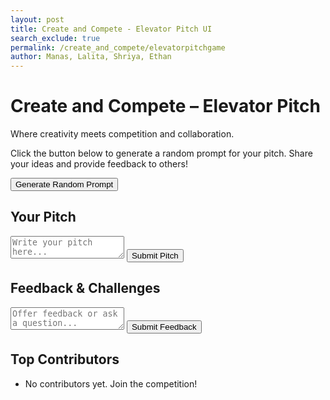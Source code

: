 ```yaml
---
layout: post 
title: Create and Compete - Elevator Pitch UI
search_exclude: true
permalink: /create_and_compete/elevatorpitchgame
author: Manas, Lalita, Shriya, Ethan
---
```


<h1>Create and Compete – Elevator Pitch</h1>
<p>Where creativity meets competition and collaboration.</p>

<p>Click the button below to generate a random prompt for your pitch. Share your ideas and provide feedback to others!</p>
<button id="generate-prompt" aria-label="Generate a random pitch prompt">Generate Random Prompt</button>
<div id="prompt-display" aria-live="polite"></div>

<section id="pitch-section">
    <h2>Your Pitch</h2>
    <textarea id="pitch-input" placeholder="Write your pitch here..." aria-label="Pitch input area"></textarea>
    <button id="submit-pitch" aria-label="Submit your pitch">Submit Pitch</button>
    <div id="pitch-display" aria-live="polite"></div>
</section>

<section id="feedback-section">
    <h2>Feedback & Challenges</h2>
    <textarea id="feedback-input" placeholder="Offer feedback or ask a question..." aria-label="Feedback input area"></textarea>
    <button id="submit-feedback" aria-label="Submit your feedback">Submit Feedback</button>
    <div id="feedback-display" aria-live="polite"></div>
</section>

<section id="leaderboard-section">
    <h2>Top Contributors</h2>
    <ul id="leaderboard">
        <li>No contributors yet. Join the competition!</li>
    </ul>
</section>

<!-- Feedback Modal -->
<div id="feedback-modal" class="modal" role="dialog" aria-labelledby="modal-title" aria-hidden="true">
    <div class="modal-content">
        <span class="close-button" aria-label="Close modal">&times;</span>
        <h2 id="modal-title">Feedback Submitted!</h2>
        <p>Your feedback has been submitted successfully.</p>
    </div>
</div>

<!-- Styles for modal -->
<style>
.modal {
    display: none;
    position: fixed;
    z-index: 1;
    left: 0;
    top: 0;
    width: 100%;
    height: 100%;
    overflow: auto;
    background-color: rgba(0, 0, 0, 0.4);
}

.modal-content {
    background-color: #fefefe;
    margin: 15% auto;
    padding: 20px;
    border: 1px solid #888;
    width: 80%;
}

.close-button {
    color: #aaa;
    float: right;
    font-size: 28px;
    font-weight: bold;
}
</style>

<link rel="stylesheet" href="{{site.baseurl}}/navigation/create_and_compete/style.css">
<script src="{{site.baseurl}}/navigation/create_and_compete/script.js"></script>
